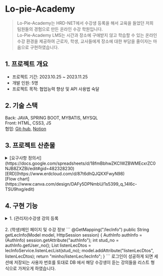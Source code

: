 # Lo-pie-Academy
>Lo-Pie-Academy는 HRD-NET에서 수강생 등록을 해서 교육을 들었던 저희 팀원들의 경험으로 만든 온라인 수강 학원입니다.<br>
Lo-Pie-Academy LMS는 시간과 장소에 구애받지 않고 학습할 수 있는 온라인 수강 환경을 제공하여 근로자, 학생, 교사들에게 장소에 대한 부담을 줄이자는 마음으로 구현하였습니다.

## 1. 프로젝트 개요
* 프로젝트 기간: 2023.10.25 ~ 2023.11.25   
* 개발 인원:  5명
* 프로젝트 목적: 협업능력 향상 및 API 사용법 숙달

## 2. 기술 스택
Back: JAVA, SPRING BOOT, MYBATIS, MYSQL<br>
Front: HTML, CSS3, JS<br>
협업: [Git-hub](https://github.com/Jlostcode/LPuniv), [Notion](https://www.notion.so/Lo-Pie-6af789c9063843fd8fbc2669c6278372)<br>

## 3. 프로젝트 산춘물

<details>
<summary>[요구사항 정의서](https://docs.google.com/spreadsheets/d/18fmBbhwZKClWZBWMEcxrZC0NJB8ZXZBi/edit#gid=482328230)</summary>
<div markdown="1">
<img src="https://github.com/Hong5743/Lo-pie-Academy/assets/136396772/6a74ecb6-8845-4c6e-ac67-eb08af8d02e2" width="600" height="400" alt="요구사항 정의서"/>
</div>
</details>
[ERD](https://www.erdcloud.com/d/87t6dhQJQXXFwyN98)
<br>
[Flow chart](https://www.canva.com/design/DAFy5DPNmbU/1s5399_q_14I6c-TSU9hxg/edit)
<div markdown="1">

## 4. 구현 기능

<details>
<summary>1. (관리자)수강생 강의 등록</summary>
프로젝트의 수강생 명단과 수강 정보를 HRD-NET에서 엑셀 파일로 받는다고 가정을 하고 진행하였기에,<br>
Lo-Pie-Academy에서 진행되는 수강 신청은 관리자만의 기능이 되었습니다.<br>
<div markdown="1">
```TypeScript
//Controller 코드
 @PostMapping("/stuList")
    public String uploadStu(@RequestParam(value = "stud_no[]") List<Integer> stud_no,
                            @RequestParam(value = "occ_NO[]") List<Integer> occ_NO) {
        System.out.println("stud_no : " + stud_no);
        System.out.println("occ_NO : " + occ_NO);
        for (Integer stu : stud_no) {
            for (Integer integer : occ_NO) {
                StudentLecDto studentLecDto = studentLecService.selectClass(stu, integer);
                System.out.println("studentLecDto========================"+studentLecDto);
                if (studentLecDto == null) {
                    studentLecService.insertClass(stu, integer);
                } else {
                    stud_no = null;
                    occ_NO = null;
                    return "null";
                }
            }
        }
        return "redirect:/stuLec/stuList";
    }
```
처음 리스트 형식으로 체크박스의 값을 받지 않았을 때에는 다중 선택을 하면 오류가 발생하여, 체크박스 선택 시 리스트 형식으로 데이터를 받아와 다중 선택 기능 구현하였습니다.
</div>
</details>
<br>
2. (학생)메인 페이지 및 수강 정보
```
@GetMapping("/lecInfo")
    public String getLecInfo(Model model, HttpSession session) {
        AuthInfo authInfo = (AuthInfo) session.getAttribute("authInfo");
        int stud_no = authInfo.getUser_no();
        List<LecDto> listenLecDtos = lecInfoService.listenLecList(stud_no);
        model.addAttribute("listenLecDtos", listenLecDtos);
        return "minho/listenLec/lecInfo";
    }
```
로그인이 성공하게 되면 세션에 저장되는 사용자 번호를 토대로 DB 에서 해당 수강생이 듣는 강의들을 리스트 형식으로 가져오게 하였습니다.


